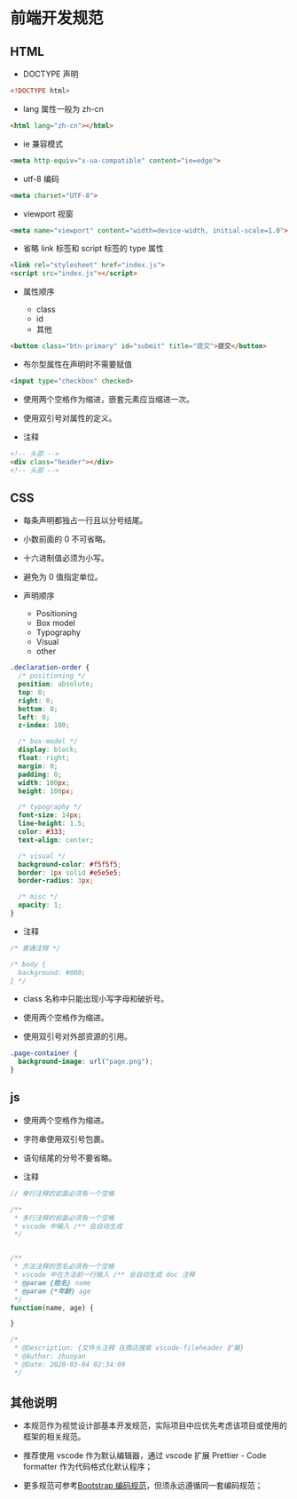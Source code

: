 # 前端开发规范

## HTML

- DOCTYPE 声明

```html
<!DOCTYPE html>
```

- lang 属性一般为 zh-cn

```html
<html lang="zh-cn"></html>
```

- ie 兼容模式

```html
<meta http-equiv="x-ua-compatible" content="ie=edge">
```

- utf-8 编码 <meta charset="UTF-8">

```html
<meta charset="UTF-8">
```

- viewport 视窗

```html
<meta name="viewport" content="width=device-width, initial-scale=1.0">
```

- 省略 link 标签和 script 标签的 type 属性

```html
<link rel="stylesheet" href="index.js">
<script src="index.js"></script>
```

- 属性顺序

  - class
  - id
  - 其他

```html
<button class="btn-primary" id="submit" title="提交">提交</button>
```

- 布尔型属性在声明时不需要赋值

```html
<input type="checkbox" checked>
```

- 使用两个空格作为缩进，嵌套元素应当缩进一次。

- 使用双引号对属性的定义。

- 注释

``` html
<!-- 头部 -->
<div class="header"></div>
<!-- 头部 -->
```

## CSS

- 每条声明都独占一行且以分号结尾。

- 小数前面的 0 不可省略。

- 十六进制值必须为小写。

- 避免为 0 值指定单位。

- 声明顺序
  - Positioning
  - Box model
  - Typography
  - Visual
  - other

```css
.declaration-order {
  /* positioning */
  position: absolute;
  top: 0;
  right: 0;
  bottom: 0;
  left: 0;
  z-index: 100;

  /* box-model */
  display: block;
  float: right;
  margin: 0;
  padding: 0;
  width: 100px;
  height: 100px;

  /* typography */
  font-size: 14px;
  line-height: 1.5;
  color: #333;
  text-align: center;

  /* visual */
  background-color: #f5f5f5;
  border: 1px solid #e5e5e5;
  border-radius: 3px;

  /* misc */
  opacity: 1;
}

```

- 注释

``` css
/* 普通注释 */

/* body {
  background: #000;
} */
```

- class 名称中只能出现小写字母和破折号。

- 使用两个空格作为缩进。

- 使用双引号对外部资源的引用。

```CSS
.page-container {
  background-image: url("page.png");
}
```

## js

- 使用两个空格作为缩进。

- 字符串使用双引号包裹。

- 语句结尾的分号不要省略。

- 注释

```js
// 单行注释的前面必须有一个空格

/**
 * 多行注释的前面必须有一个空格
 * vscode 中输入 /** 会自动生成
 */


/**
 * 方法注释的签名必须有一个空格
 * vscode 中在方法前一行输入 /** 会自动生成 doc 注释
 * @param {姓名} name
 * @param {*年龄} age
 */
function(name, age) {

}

/*
 * @Description: {文件头注释 在商店搜索 vscode-fileheader 扩展}
 * @Author: zhuoyan
 * @Date: 2020-03-04 02:34:09
 */
```

## 其他说明

- 本规范作为视觉设计部基本开发规范，实际项目中应优先考虑该项目或使用的框架的相关规范。

- 推荐使用 vscode 作为默认编辑器，通过 vscode 扩展 Prettier - Code formatter 作为代码格式化默认程序；

- 更多规范可参考[Bootstrap 编码规范](https://codeguide.bootcss.com/)，但须永远遵循同一套编码规范；
